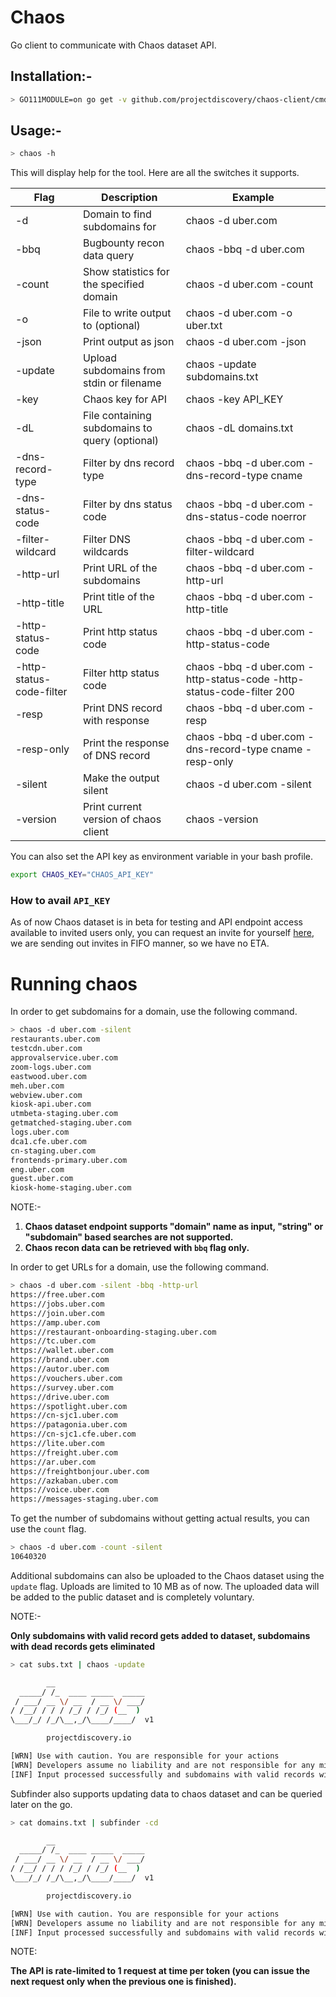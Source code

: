 # Chaos

Go client to communicate with Chaos dataset API. 

## Installation:- 

```bash
> GO111MODULE=on go get -v github.com/projectdiscovery/chaos-client/cmd/chaos
```

## Usage:- 

```bash
> chaos -h
```

This will display help for the tool. Here are all the switches it supports.

| Flag    | Description                              | Example                   |
|---------|------------------------------------------|---------------------------|
| -d      | Domain to find subdomains for          | chaos -d uber.com         |
| -bbq    | Bugbounty recon data query            | chaos -bbq -d uber.com         |
| -count  | Show statistics for the specified domain | chaos -d uber.com -count  |
| -o      | File to write output to (optional)       | chaos -d uber.com -o uber.txt  |
| -json | Print output as json                  | chaos -d uber.com -json |
| -update | Upload subdomains from stdin or filename     | chaos -update subdomains.txt   |
| -key    | Chaos key for API                        | chaos -key API_KEY        |
| -dL | File containing subdomains to query (optional)      | chaos -dL domains.txt |
| -dns-record-type | Filter by dns record type                   | chaos -bbq -d uber.com -dns-record-type cname |
| -dns-status-code | Filter by dns status code                   | chaos -bbq -d uber.com -dns-status-code noerror |
| -filter-wildcard | Filter DNS wildcards                   | chaos -bbq -d uber.com -filter-wildcard |
| -http-url | Print URL of the subdomains                  | chaos -bbq -d uber.com -http-url |
| -http-title | Print title of the URL                   | chaos -bbq -d uber.com -http-title |
| -http-status-code | Print http status code                   | chaos -bbq -d uber.com -http-status-code |
| -http-status-code-filter | Filter http status code                   | chaos -bbq -d uber.com -http-status-code -http-status-code-filter 200 |
| -resp | Print DNS record with response                 | chaos -bbq -d uber.com -resp |
| -resp-only | Print the response of DNS record                   | chaos -bbq -d uber.com -dns-record-type cname -resp-only |
| -silent | Make the output silent                   | chaos -d uber.com -silent |
| -version | Print current version of chaos client                  | chaos -version |


You can also set the API key as environment variable in your bash profile. 

```bash
export CHAOS_KEY="CHAOS_API_KEY"
```

### How to avail `API_KEY`

As of now Chaos dataset is in beta for testing and API endpoint access available to invited users only, you can request an invite for yourself [here](https://forms.gle/LkHUjoxAiHE6djtU6), we are sending out invites in FIFO manner, so we have no ETA.  

# Running chaos

In order to get subdomains for a domain, use the following command.

```bash
> chaos -d uber.com -silent 
restaurants.uber.com
testcdn.uber.com
approvalservice.uber.com
zoom-logs.uber.com
eastwood.uber.com
meh.uber.com
webview.uber.com
kiosk-api.uber.com
utmbeta-staging.uber.com
getmatched-staging.uber.com
logs.uber.com
dca1.cfe.uber.com
cn-staging.uber.com
frontends-primary.uber.com
eng.uber.com
guest.uber.com
kiosk-home-staging.uber.com
```

NOTE:- 

1. **Chaos dataset endpoint supports "domain" name as input, "string" or "subdomain" based searches are not supported.**   
2. **Chaos recon data can be retrieved with `bbq` flag only.**   

In order to get URLs for a domain, use the following command.

```bash
> chaos -d uber.com -silent -bbq -http-url
https://free.uber.com
https://jobs.uber.com
https://join.uber.com
https://amp.uber.com
https://restaurant-onboarding-staging.uber.com
https://tc.uber.com
https://wallet.uber.com
https://brand.uber.com
https://autor.uber.com
https://vouchers.uber.com
https://survey.uber.com
https://drive.uber.com
https://spotlight.uber.com
https://cn-sjc1.uber.com
https://patagonia.uber.com
https://cn-sjc1.cfe.uber.com
https://lite.uber.com
https://freight.uber.com
https://ar.uber.com
https://freightbonjour.uber.com
https://azkaban.uber.com
https://voice.uber.com
https://messages-staging.uber.com
```


To get the number of subdomains without getting actual results, you can use the `count` flag.

```bash
> chaos -d uber.com -count -silent 
10640320
```

Additional subdomains can also be uploaded to the Chaos dataset using the `update` flag. Uploads are limited to 10 MB as of now. The uploaded data will be added to the public dataset and is completely voluntary. 

NOTE:- 

**Only subdomains with valid record gets added to dataset, subdomains with dead records gets eliminated**   


```bash
> cat subs.txt | chaos -update

        __                    
  _____/ /_  ____ _____  _____
 / ___/ __ \/ __  / __ \/ ___/
/ /__/ / / / /_/ / /_/ (__  ) 
\___/_/ /_/\__,_/\____/____/  v1

		projectdiscovery.io

[WRN] Use with caution. You are responsible for your actions
[WRN] Developers assume no liability and are not responsible for any misuse or damage.
[INF] Input processed successfully and subdomains with valid records will be updated to chaos dataset.
```
Subfinder also supports updating data to chaos dataset and can be queried later on the go. 

```bash
> cat domains.txt | subfinder -cd

        __                    
  _____/ /_  ____ _____  _____
 / ___/ __ \/ __  / __ \/ ___/
/ /__/ / / / /_/ / /_/ (__  ) 
\___/_/ /_/\__,_/\____/____/  v1

		projectdiscovery.io

[WRN] Use with caution. You are responsible for your actions
[WRN] Developers assume no liability and are not responsible for any misuse or damage.
[INF] Input processed successfully and subdomains with valid records will be updated to chaos dataset.
```

NOTE: 

**The API is rate-limited to 1 request at time per token (you can issue the next request only when the previous one is finished).**
